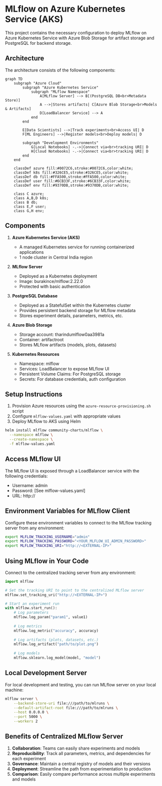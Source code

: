 # MLflow on Azure Kubernetes Service (AKS)

This project contains the necessary configuration to deploy MLflow on Azure Kubernetes Service with Azure Blob Storage for artifact storage and PostgreSQL for backend storage.

## Architecture

The architecture consists of the following components:

```mermaid
graph TD
    subgraph "Azure Cloud"
        subgraph "Azure Kubernetes Service"
            subgraph "MLflow Namespace"
                A[MLflow Server] --> B[(PostgreSQL DB<br>Metadata Store)]
                A -->|Stores artifacts| C[Azure Blob Storage<br>Models & Artifacts]
                D[LoadBalancer Service] --> A
            end
        end
        
        E[Data Scientists] -->|Track experiments<br>Access UI| D
        F[ML Engineers] -->|Register models<br>Deploy models| D
        
        subgraph "Development Environments"
            G[Local Notebooks] -.->|Connect via<br>tracking URI| D
            H[Cloud Notebooks] -.->|Connect via<br>tracking URI| D
        end
    end

    classDef azure fill:#0072C6,stroke:#0072C6,color:white;
    classDef k8s fill:#326CE5,stroke:#326CE5,color:white;
    classDef db fill:#FFA500,stroke:#FFA500,color:white;
    classDef user fill:#6CB33F,stroke:#6CB33F,color:white;
    classDef env fill:#9370DB,stroke:#9370DB,color:white;

    class C azure;
    class A,B,D k8s;
    class B db;
    class E,F user;
    class G,H env;
```

## Components

1. **Azure Kubernetes Service (AKS)**
   - A managed Kubernetes service for running containerized applications
   - 1 node cluster in Central India region

2. **MLflow Server**
   - Deployed as a Kubernetes deployment
   - Image: burakince/mlflow:2.22.0
   - Protected with basic authentication

3. **PostgreSQL Database**
   - Deployed as a StatefulSet within the Kubernetes cluster
   - Provides persistent backend storage for MLflow metadata
   - Stores experiment details, parameters, metrics, etc.

4. **Azure Blob Storage**
   - Storage account: tharindumlflow0aa3981a
   - Container: artifactroot
   - Stores MLflow artifacts (models, plots, datasets)

5. **Kubernetes Resources**
   - Namespace: mlflow
   - Services: LoadBalancer to expose MLflow UI
   - Persistent Volume Claims: For PostgreSQL storage
   - Secrets: For database credentials, auth configuration

## Setup Instructions

1. Provision Azure resources using the `azure-resource-provisioning.sh` script
2. Configure `mlflow-values.yaml` with appropriate values
3. Deploy MLflow to AKS using Helm

```bash
helm install mlflow community-charts/mlflow \
  --namespace mlflow \
  --create-namespace \
  -f mlflow-values.yaml
```

## Access MLflow UI

The MLflow UI is exposed through a LoadBalancer service with the following credentials:
- Username: admin
- Password: [See mlflow-values.yaml]
- URL: http://<EXTERNAL-IP>

## Environment Variables for MLflow Client

Configure these environment variables to connect to the MLflow tracking server from any environment:

```bash
export MLFLOW_TRACKING_USERNAME="admin"
export MLFLOW_TRACKING_PASSWORD="<YOUR_MLFLOW_UI_ADMIN_PASSWORD>"
export MLFLOW_TRACKING_URI="http://<EXTERNAL-IP>"
```

## Using MLflow in Your Code

Connect to the centralized tracking server from any environment:

```python
import mlflow

# Set the tracking URI to point to the centralized MLflow server
mlflow.set_tracking_uri("http://<EXTERNAL-IP>")

# Start an experiment run
with mlflow.start_run():
    # Log parameters
    mlflow.log_param("param1", value1)
    
    # Log metrics
    mlflow.log_metric("accuracy", accuracy)
    
    # Log artifacts (plots, datasets, etc.)
    mlflow.log_artifact("path/to/plot.png")
    
    # Log models
    mlflow.sklearn.log_model(model, "model")
```

## Local Development Server

For local development and testing, you can run MLflow server on your local machine:

```bash
mlflow server \
    --backend-store-uri file:///path/to/mlruns \
    --default-artifact-root file:///path/to/mlruns \
    --host 0.0.0.0 \
    --port 5000 \
    --workers 2
```

## Benefits of Centralized MLflow Server

1. **Collaboration**: Teams can easily share experiments and models
2. **Reproducibility**: Track all parameters, metrics, and dependencies for each experiment
3. **Governance**: Maintain a central registry of models and their versions
4. **Deployment**: Streamline the path from experimentation to production
5. **Comparison**: Easily compare performance across multiple experiments and models